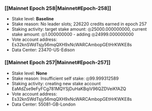### [[Mainnet Epoch 258|Mainnet#Epoch-258]]
* Stake level: **Baseline**
* Stake reason: No leader slots; 226220 credits earned in epoch 257
* Staking activity: target stake amount: ◎25000.000000000, current stake amount: ◎1.000000000 - adding ◎24999.000000000
* Vote account address: Es32knSWdTsjy56mqQXH9xNcWARCAmbopGEtHrKWKE8s
* Data Center: 23470-US-Edison
### [[Mainnet Epoch 257|Mainnet#Epoch-257]]
* Stake level: **None**
* Stake reason: Insufficient self stake: ◎99.999312589
* Staking activity: creating new stake account EaMdZse9eFyFCg781MQYSjDuHaKBqiV96QZDVeiKfAZQ
* Vote account address: Es32knSWdTsjy56mqQXH9xNcWARCAmbopGEtHrKWKE8s
* Data Center: 55081-GB-London